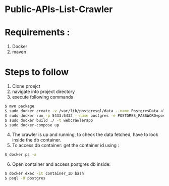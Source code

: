 # Public-APIs-List-Crawler

# Requirements :
1. Docker 
2. maven


# Steps to follow
  1. Clone proejct
  2. navigate into project directory
  3. execute following commands
```sh
$ mvn package
$ sudo docker create -v /var/lib/postgresql/data --name PostgresData alpine 
$ sudo docker run -p 5433:5432 --name postgres -e POSTGRES_PASSWORD=postgres -d --volumes-from PostgresData postgres
$ sudo docker build ./ -t webcrawlerapp
$ sudo docker-compose up
```
4. The crawler is up and running, to check the data fetched, have to look inside the db container.
5. To access db container: get the container id using :
 ```sh
 $ docker ps -a
```
6. Open container and access postgres db inside:
 ```sh
 $ docker exec -it container_ID bash
 $ psql -U postgres
```
